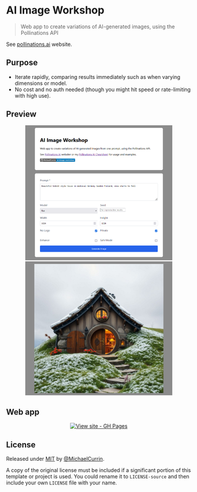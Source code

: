 # AI Image Workshop
> Web app to create variations of AI-generated images, using the Pollinations API

See [pollinations.ai](https://pollinations.ai/) website.

## Purpose

- Iterate rapidly, comparing results immediately such as when varying dimensions or model.
- No cost and no auth needed (though you might hit speed or rate-limiting with high use).


## Preview

<div align="center">
    <img src="sample.png" alt="Sample screenshot" width="400">
    <img src="sample-2.png" alt="Sample screenshot 2" width="400">
</div>


## Web app

<div align="center">

[![View site - GH Pages](https://img.shields.io/badge/View_site-GH_Pages-2ea44f?style=for-the-badge)](https://michaelcurrin.github.io/ai-image-workshop/)

</div>

## License

Released under [MIT](/LICENSE) by [@MichaelCurrin](https://github.com/MichaelCurrin).

A copy of the original license must be included if a significant portion of this template or project is used. You could rename it to `LICENSE-source` and then include your own `LICENSE` file with your name.
